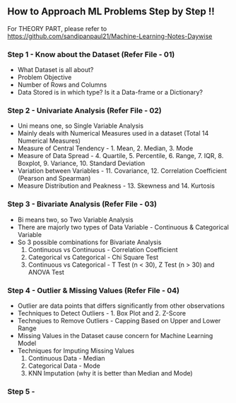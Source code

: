 ## How to Approach ML Problems Step by Step !! 

For THEORY PART, please refer to https://github.com/sandipanpaul21/Machine-Learning-Notes-Daywise

### Step 1 - Know about the Dataset (Refer File - 01)
* What Dataset is all about?
* Problem Objective
* Number of Rows and Columns
* Data Stored is in which type? Is it a Data-frame or a Dictionary?

### Step 2 - Univariate Analysis (Refer File - 02)
* Uni means one, so Single Variable Analysis
* Mainly deals with Numerical Measures used in a dataset (Total 14 Numerical Measures)
* Measure of Central Tendency - 1. Mean, 2. Median, 3. Mode
* Measure of Data Spread - 4. Quartile, 5. Percentile, 6. Range, 7. IQR, 8. Boxplot, 9. Variance, 10. Standard Deviation
* Variation between Variables - 11. Covariance, 12. Correlation Coefficient (Pearson and Spearman)
* Measure Distribution and Peakness - 13. Skewness and 14. Kurtosis

### Step 3 - Bivariate Analysis (Refer File - 03)
* Bi means two, so Two Variable Analysis
* There are majorly two types of Data Variable - Continuous & Categorical Variable
* So 3 possible combinations for Bivariate Analysis
  1. Continuous vs Continuous - Correlation Coefficient 
  2. Categorical vs Categorical - Chi Square Test
  3. Continuous vs Categorical - T Test (n < 30), Z Test (n > 30) and ANOVA Test

### Step 4 - Outlier & Missing Values (Refer File - 04)
* Outlier are data points that differs significantly from other observations
* Techniques to Detect Outliers - 1. Box Plot and 2. Z-Score
* Technqiues to Remove Outliers - Capping Based on Upper and Lower Range
* Missing Values in the Dataset cause concern for Machine Learning Model
* Techniques for Imputing Missing Values
  1. Continuous Data - Median
  2. Categorical Data - Mode
  3. KNN Imputation (why it is better than Median and Mode)

### Step 5 -
